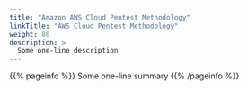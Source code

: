 ```yaml
---
title: "Amazon AWS Cloud Pentest Methodology"
linkTitle: "AWS Cloud Pentest Methodology"
weight: 80
description: >
  Some one-line description
---
```


{{% pageinfo %}}
Some one-line summary
{{% /pageinfo %}}

<!-- Add more content  -->
